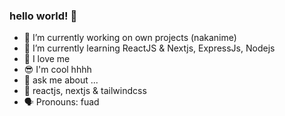 ### hello world! 👋 
 
- 🔭 I’m currently working on own projects (nakanime)      
- 🌱 I’m currently learning ReactJS & Nextjs, ExpressJs, Nodejs
- 🙌 I love me 
- 😎 I'm cool hhhh 
- 💬 ask me about ...
- 💯 reactjs, nextjs & tailwindcss 
- 🗣 Pronouns: fuad
<!--
**fsholehan/fsholehan** is a ✨ _special_ ✨ repository because its `README.md` (this file) appears on your GitHub profile.

Here are some ideas to get you started:

- 🔭 I’m currently working on own projects
- 🌱 I’m currently learning ReactJS
- 👯 I’m looking to collaborate on ...
- 🤔 I’m looking for help with ...
- 💬 Ask me about ...
- 📫 How to reach me: ...
- 😄 Pronouns: ...
- ⚡ Fun fact: ...
-->
